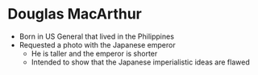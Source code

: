 # Douglas MacArthur
- Born in US General that lived in the Philippines
- Requested a photo with the Japanese emperor
    - He is taller and the emperor is shorter
    - Intended to show that the Japanese imperialistic ideas are flawed

